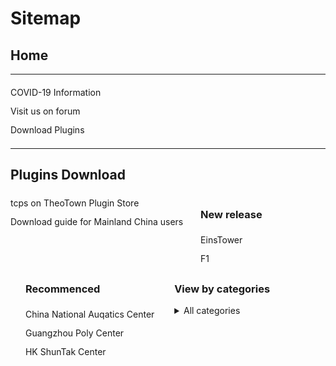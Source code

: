 <style>
h1 {text-align: center;}
h2 {text-align: left;}
h4 {text-align: center;}
h3 {text-align: left;}
p {text-align: left;}
a:link { text-decoration: none;}
a:active { text-decoration: none}
a:hover { text-decoration: none;}
a:visited { text-decoration: none;}
</style>
<style type="text/css">
  #left{
        text-align:left;
  }
  #right{
        text-align:right;
  }
  #title{
        font-size:20px;
        text-align:right;
        font-weight:bold;
  }
  #des{
        font-size:12.5px;
        text-align:right;
  }
  .block{
         display: inline-block;
         vertical-align: top
  }
  .link{
        line-height: 30px
  }
  .blank{
            height:20px;
            width: 20px;
            display: inline-block
</style>
<h1 id="left">Sitemap</h1>
<h2>Home</h2>
<hr>
  <a href="/covid-19" class="link">COVID-19 Information</a><br>
  <a href="/jump/forum/" class="link">Visit us on forum</a><br>
  <a href="/plugins/download/" class="link">Download Plugins</a>
<div class="blank"></div>
<hr>
<h2 id="left">Plugins Download</h2>
  <div class="block">
    <a href="/jump/plugin-store/" class="link">tcps on TheoTown Plugin Store</a><br>
    <a href="/plugins/download/cn/eng/" class="link">Download guide for Mainland China users</a>
  </div>
  <div class="block">
  <div class="blank"></div>
  <div class="block">
  <h3>New release</h3>
    <a href="/plugins/EinsTower by TCPS Team.zip/" class="link">EinsTower</a><br>
    <a href="/plugins/download/f1/" class="link">F1</a>
    </div>
  </div>
  <br>
  <div class="blank"></div>
  <div class="block">
    <div class="block">
    <h3>Recommenced</h3>
    <a href="/plugins/China National Aquatics Center by TCPS Team.zip" class="link">China National Auqatics Center</a><br>
    <a href="/plugins/Guangzhou Poly Center by TCPS Team.zip" class="link">Guangzhou Poly Center</a><br>
    <a href="/plugins/HK ShunTak Center by TCPS Team.zip" class="link">HK ShunTak Center</a><br>
    </div>
  </div>
  <div class="block"></div>
  <div class="blank"></div>
  <div class="block">
  <h3>View by categories</h3>
     <details>
        <summary>All categories</summary>
        <a href="/plugins/download/airplane/" class="link">Airplane(1)</a><br>
       <a href="/plugins/download/award/" class="link">Award(2)</a><br>
       <a href="/plugins/download/commercial/" class="link">Comercial(16)</a><br>
       <a href="/plugins/download/decoration/" class="link">Decoration(5)</a><br>
       <a href="/plugins/download/landmark/" class="link">Landmark(3)</a><br>
       <a href="/plugins/download/pack/" class="link">Pack(8)</a><br>
       <a href="/plugins/download/residential/" class="link">Residential(1)</a><br>
       <a href="/plugins/download/service/" class="link">Service(1)</a><br>
       <a href="/plugins/download/sport/" class="link">Sport(1)</a><br>
       <a href="/plugins/download/tree/" class="link">Tree(1)</a>
    </details>
   </div>
